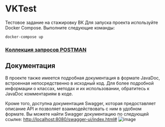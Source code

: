 # VKTest
Тестовое задание на стажировку ВК
Для запуска проекта используйте Docker Compose. Выполните следующие команды:

```bash
docker-compose up
```
### [Коллекция запросов POSTMAN](https://www.postman.com/restless-escape-517248/workspace/habraggreagot/collection/27427106-8bc72017-aadf-4883-81a8-e00d90e30008?action=share&creator=27427106)

## Документация

В проекте также имеется подробная документация в формате JavaDoc, встроенная непосредственно в исходный код. Для более подробной информации о классах, методах и их использовании, обратитесь к JavaDoc комментариям в коде.

Кроме того, доступна документация Swagger, которая предоставляет описание API и позволяет взаимодействовать с ним в удобном формате. Вы можете найти Swagger документацию по следующей ссылке:
[http://localhost:8080/swagger-ui/index.html#](http://localhost:8080/swagger-ui/index.html#/)
![image](https://github.com/NadarKanloev/VKTest/assets/44449982/c0ffa557-b5f2-42ca-93d0-2474bda3533b)

